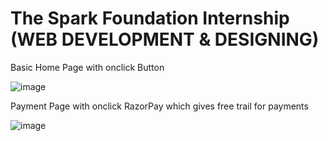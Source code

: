 # The Spark Foundation Internship (WEB DEVELOPMENT & DESIGNING)


Basic Home Page with onclick Button

![image](https://user-images.githubusercontent.com/51997942/116872812-33119800-ac34-11eb-8917-f12ee05860ef.png)

Payment Page with onclick RazorPay which gives free trail for payments

![image](https://user-images.githubusercontent.com/51997942/116872912-6f44f880-ac34-11eb-8f01-520bdcf8313b.png)

